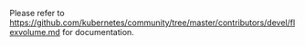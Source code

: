Please refer to https://github.com/kubernetes/community/tree/master/contributors/devel/flexvolume.md for documentation.